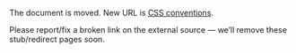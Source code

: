The document is moved.
New URL is [CSS conventions](../../../library/frontend/IxDF-CSS-conventions.md).

Please report/fix a broken link on the external source — we’ll remove these stub/redirect pages soon.
